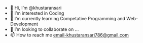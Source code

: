 - 👋 Hi, I’m @khustaransari
- 👀 I’m interested in Coding
- 🌱 I’m currently learning Competative Programming and Web-Development
- 💞️ I’m looking to collaborate on ...
- 📫 How to reach me email-khustaransari786@gmail.com

<!---
khustaransari/khustaransari is a ✨ special ✨ repository because its `README.md` (this file) appears on your GitHub profile.
You can click the Preview link to take a look at your changes.
--->
